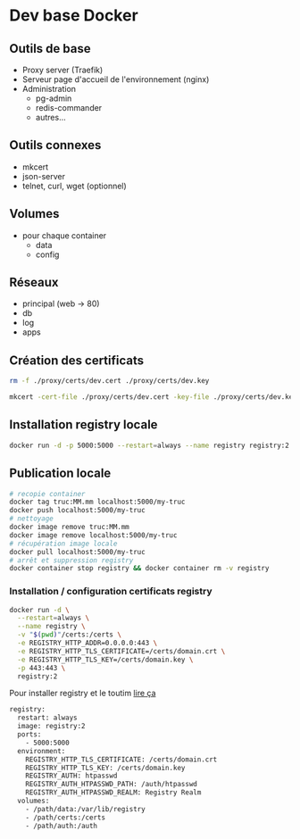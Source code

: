 # Dev base Docker

## Outils de base

* Proxy server (Traefik)
* Serveur page d'accueil de l'environnement (nginx)
* Administration
  * pg-admin
  * redis-commander
  * autres...

## Outils connexes

* mkcert
* json-server
* telnet, curl, wget (optionnel)

## Volumes

* pour chaque container
  * data
  * config

## Réseaux

* principal (web -> 80)
* db
* log
* apps

## Création des certificats

```bash
rm -f ./proxy/certs/dev.cert ./proxy/certs/dev.key

mkcert -cert-file ./proxy/certs/dev.cert -key-file ./proxy/certs/dev.key $TCHOO_DOMAIN "*.$TCHOO_DOMAIN" "*.admin.$TCHOO_DOMAIN" $TCHOO_PROJECT_DOMAIN "*.$TCHOO_PROJECT_DOMAIN" docker.localhost "*.docker.localhost" localhost 127.0.0.1 ::1
```


## Installation registry locale

```bash
docker run -d -p 5000:5000 --restart=always --name registry registry:2
```

## Publication locale

```bash
# recopie container
docker tag truc:MM.mm localhost:5000/my-truc
docker push localhost:5000/my-truc
# nettoyage
docker image remove truc:MM.mm
docker image remove localhost:5000/my-truc
# récupération image locale
docker pull localhost:5000/my-truc
# arrêt et suppression registry
docker container stop registry && docker container rm -v registry
```

### Installation / configuration certificats registry

```bash
docker run -d \
  --restart=always \
  --name registry \
  -v "$(pwd)"/certs:/certs \
  -e REGISTRY_HTTP_ADDR=0.0.0.0:443 \
  -e REGISTRY_HTTP_TLS_CERTIFICATE=/certs/domain.crt \
  -e REGISTRY_HTTP_TLS_KEY=/certs/domain.key \
  -p 443:443 \
  registry:2
```

Pour installer registry et le toutim [lire ça](https://github.com/docker/docker.github.io/blob/master/registry/deploying.md)

```bash
registry:
  restart: always
  image: registry:2
  ports:
    - 5000:5000
  environment:
    REGISTRY_HTTP_TLS_CERTIFICATE: /certs/domain.crt
    REGISTRY_HTTP_TLS_KEY: /certs/domain.key
    REGISTRY_AUTH: htpasswd
    REGISTRY_AUTH_HTPASSWD_PATH: /auth/htpasswd
    REGISTRY_AUTH_HTPASSWD_REALM: Registry Realm
  volumes:
    - /path/data:/var/lib/registry
    - /path/certs:/certs
    - /path/auth:/auth
  ```
